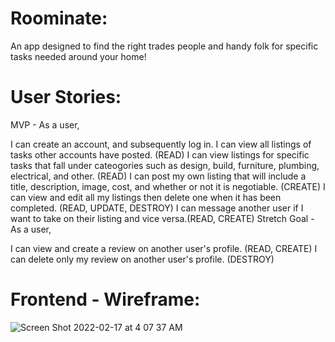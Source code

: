 # Roominate:
An app designed to find the right trades people and handy folk for specific tasks needed around your home!

# User Stories:
MVP - As a user,

I can create an account, and subsequently log in.
I can view all listings of tasks other accounts have posted. (READ)
I can view listings for specific tasks that fall under cateogories such as design, build, furniture, plumbing, electrical, and other. (READ)
I can post my own listing that will include a title, description, image, cost, and whether or not it is negotiable. (CREATE)
I can view and edit all my listings then delete one when it has been completed. (READ, UPDATE, DESTROY)
I can message another user if I want to take on their listing and vice versa.(READ, CREATE)
Stretch Goal - As a user,

I can view and create a review on another user's profile. (READ, CREATE)
I can delete only my review on another user's profile. (DESTROY)

# Frontend - Wireframe:
![Screen Shot 2022-02-17 at 4 07 37 AM](https://user-images.githubusercontent.com/60496537/154478699-7c50840b-0d9f-4b44-b657-b15cd4f10ee4.png)
